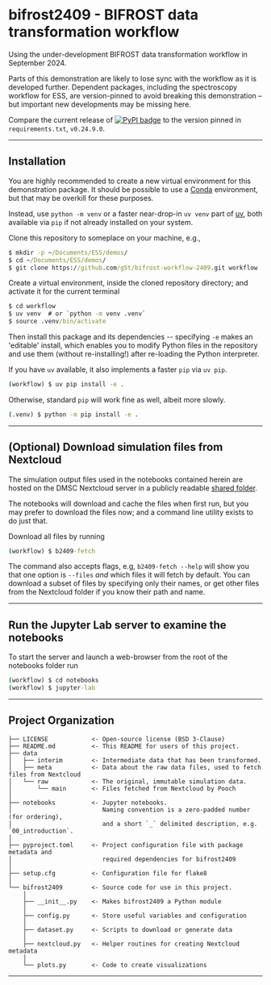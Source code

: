 # bifrost2409 - BIFROST data transformation workflow

Using the under-development BIFROST data transformation workflow in September 2024.

Parts of this demonstration are likely to lose sync with the workflow as it is developed
further. Dependent packages, including the spectroscopy workflow for ESS,
are version-pinned to avoid breaking this demonstration &ndash; 
but important new developments may be missing here.

Compare the current release of 
[![PyPI badge](http://img.shields.io/pypi/v/essspectroscopy.svg)](https://pypi.python.org/pypi/essspectroscopy)
to the version pinned in `requirements.txt`, `v0.24.9.0`.

--------

## Installation

You are highly recommended to create a new virtual environment for this demonstration package.
It should be possible to use a [Conda](https://conda.io/projects/conda/en/latest/user-guide/getting-started.html)
environment, but that may be overkill for these purposes.

Instead, use `python -m venv` or a faster near-drop-in `uv venv` part of [uv](https://docs.astral.sh/uv/),
both available via `pip` if not already installed on your system.

Clone this repository to someplace on your machine, e.g.,

```cmd
$ mkdir -p ~/Documents/ESS/demos/
$ cd ~/Documents/ESS/demos/
$ git clone https://github.com/g5t/bifrost-workflow-2409.git workflow
```

Create a virtual environment, inside the cloned repository directory; 
and activate it for the current terminal
```cmd
$ cd workflow
$ uv venv  # or `python -m venv .venv`
$ source .venv/bin/activate
```

Then install this package and its dependencies -- specifying `-e` makes an 'editable' install,
which enables you to modify Python files in the repository and use them (without re-installing!)
after re-loading the Python interpreter.

If you have `uv` available, it also implements a faster `pip` via `uv pip`.
```cmd
(workflow) $ uv pip install -e . 
```
Otherwise, standard `pip` will work fine as well, albeit more slowly.
```cmd
(.venv) $ python -m pip install -e .
```

--------
## (Optional) Download simulation files from Nextcloud
The simulation output files used in the notebooks contained herein are hosted
on the DMSC Nextcloud server in a publicly readable 
[shared folder](https://project.esss.dk/owncloud/index.php/s/Diq9n3kITaEBtq7?path=%2FSimulations).

The notebooks will download and cache the files when first run, but you may prefer
to download the files now; and a command line utility exists to do just that.

Download all files by running 
```cmd
(workflow) $ b2409-fetch
```
The command also accepts flags, e.g, `b2409-fetch --help` will show you that one
option is `--files` _and_ which files it will fetch by default.
You can download a subset of files by specifying only their names,
or get other files from the Nextcloud folder if you know their path and name.

--------
## Run the Jupyter Lab server to examine the notebooks
To start the server and launch a web-browser from the root of the notebooks folder run
```cmd
(workflow) $ cd notebooks
(workflow) $ jupyter-lab
```

--------

## Project Organization

```
├── LICENSE            <- Open-source license (BSD 3-Clause)
├── README.md          <- This README for users of this project.
├── data
│   ├── interim        <- Intermediate data that has been transformed.
│   ├── meta           <- Data about the raw data files, used to fetch files from Nextcloud
│   └── raw            <- The original, immutable simulation data.
│       └── main       <- Files fetched from Nextcloud by Pooch
│
├── notebooks          <- Jupyter notebooks. 
│                         Naming convention is a zero-padded number (for ordering),
│                         and a short `_` delimited description, e.g. `00_introduction`.
│
├── pyproject.toml     <- Project configuration file with package metadata and 
│                         required dependencies for bifrost2409
│
├── setup.cfg          <- Configuration file for flake8
│
└── bifrost2409        <- Source code for use in this project.
    │
    ├── __init__.py    <- Makes bifrost2409 a Python module
    │
    ├── config.py      <- Store useful variables and configuration
    │
    ├── dataset.py     <- Scripts to download or generate data
    │
    ├── nextcloud.py   <- Helper routines for creating Nextcloud metadata
    │
    └── plots.py       <- Code to create visualizations
```

--------

